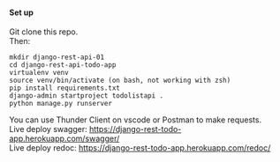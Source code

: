 #### Set up ###
Git clone this repo.  
Then:
```
mkdir django-rest-api-01
cd django-rest-api-todo-app
virtualenv venv
source venv/bin/activate (on bash, not working with zsh)
pip install requirements.txt
django-admin startproject todolistapi .
python manage.py runserver
```
You can use Thunder Client on vscode or Postman to make requests. <br />
Live deploy swagger: https://django-rest-todo-app.herokuapp.com/swagger/ <br />
Live deploy redoc: https://django-rest-todo-app.herokuapp.com/redoc/
